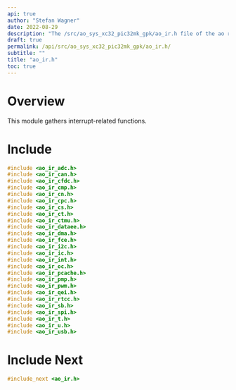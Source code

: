```yaml
---
api: true
author: "Stefan Wagner"
date: 2022-08-29
description: "The /src/ao_sys_xc32_pic32mk_gpk/ao_ir.h file of the ao real-time operating system."
draft: true
permalink: /api/src/ao_sys_xc32_pic32mk_gpk/ao_ir.h/
subtitle: ""
title: "ao_ir.h"
toc: true
---
```


# Overview

This module gathers interrupt-related functions.

# Include

```c
#include <ao_ir_adc.h>
#include <ao_ir_can.h>
#include <ao_ir_cfdc.h>
#include <ao_ir_cmp.h>
#include <ao_ir_cn.h>
#include <ao_ir_cpc.h>
#include <ao_ir_cs.h>
#include <ao_ir_ct.h>
#include <ao_ir_ctmu.h>
#include <ao_ir_dataee.h>
#include <ao_ir_dma.h>
#include <ao_ir_fce.h>
#include <ao_ir_i2c.h>
#include <ao_ir_ic.h>
#include <ao_ir_int.h>
#include <ao_ir_oc.h>
#include <ao_ir_pcache.h>
#include <ao_ir_pmp.h>
#include <ao_ir_pwm.h>
#include <ao_ir_qei.h>
#include <ao_ir_rtcc.h>
#include <ao_ir_sb.h>
#include <ao_ir_spi.h>
#include <ao_ir_t.h>
#include <ao_ir_u.h>
#include <ao_ir_usb.h>
```

# Include Next

```c
#include_next <ao_ir.h>
```

